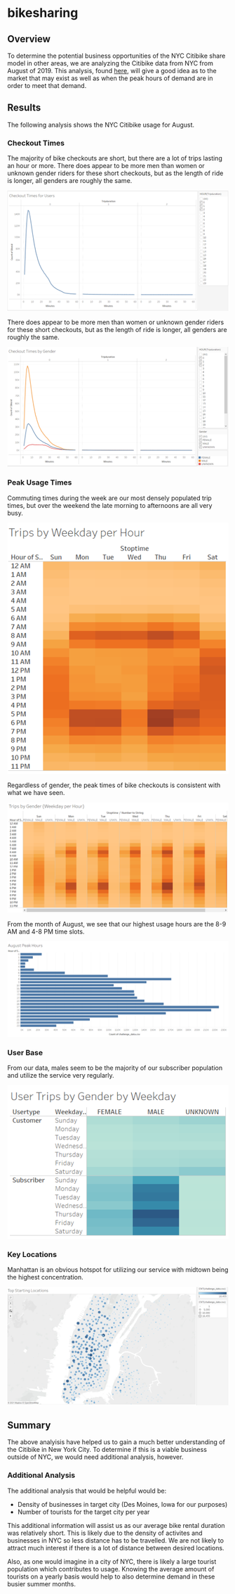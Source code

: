 # bikesharing

## Overview
To determine the potential business opportunities of the NYC Citibike share model in other areas, we are analyzing the Citibike data from NYC from August of 2019. This analysis, found [here](https://public.tableau.com/profile/pj.smith#!/vizhome/NYCCitibikeAnalysis_16179334931600/BikeAnalysisStory?publish=yes), will give a good idea as to the market that may exist as well as when the peak hours of demand are in order to meet that demand.

## Results
The following analysis shows the NYC Citibike usage for August.

### Checkout Times
The majority of bike checkouts are short, but there are a lot of trips lasting an hour or more. There does appear to be more men than women or unknown gender riders for these short checkouts, but as the length of ride is longer, all genders are roughly the same.

![checout_for_users](/Resources/check_out_times_for_users.PNG) 

There does appear to be more men than women or unknown gender riders for these short checkouts, but as the length of ride is longer, all genders are roughly the same.

![check_out_by_gender](/Resources/check_out_times_by_gender.PNG)

### Peak Usage Times
Commuting times during the week are our most densely populated trip times, but over the weekend the late morning to afternoons are all very busy.

![trips_per_hour](/Resources/trips_by_weekday_per_hour.PNG)

Regardless of gender, the peak times of bike checkouts is consistent with what we have seen.

![trips_per_gender_by_day](/Resources/trips_by_gender_weekday_per_hour.PNG)

From the month of August, we see that our highest usage hours are the 8-9 AM and 4-8 PM time slots.

![trips_per_hour](/Resources/august_peak_hours.PNG)


### User Base
From our data, males seem to be the majority of our subscriber population and utilize the service very regularly.

![user_base](/Resources/user_trips_by_gender.PNG)

### Key Locations
Manhattan is an obvious hotspot for utilizing our service with midtown being the highest concentration.

![starting_locations](/Resources/top_starting_locations.PNG)

## Summary
The above analyisis have helped us to gain a much better understanding of the Citibike in New York City. To determine if this is a viable business outside of NYC, we would need additional analysis, however.

### Additional Analysis
The additional analysis that would be helpful would be:
 - Density of businesses in target city (Des Moines, Iowa for our purposes)
 - Number of tourists for the target city per year
 
This additional information will assist us as our average bike rental duration was relatively short. This is likely due to the density of activites and businesses in NYC so less distance has to be travelled. We are not likely to attract much interest if there is a lot of distance between desired locations.

Also, as one would imagine in a city of NYC, there is likely a large tourist population which contributes to usage. Knowing the average amount of tourists on a yearly basis would help to also determine demand in these busier summer months.